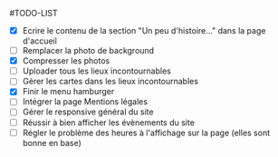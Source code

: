 #TODO-LIST

- [x] Ecrire le contenu de la section "Un peu d'histoire..." dans la page d'accueil 
- [ ] Remplacer la photo de background
- [x] Compresser les photos
- [ ] Uploader tous les lieux incontournables
- [ ] Gérer les cartes dans les lieux incontournables
- [x] Finir le menu hamburger
- [ ] Intégrer la page Mentions légales
- [ ] Gérer le responsive général du site
- [ ] Réussir à bien afficher les évènements du site
- [ ] Régler le problème des heures à l'affichage sur la page (elles sont bonne en base)
